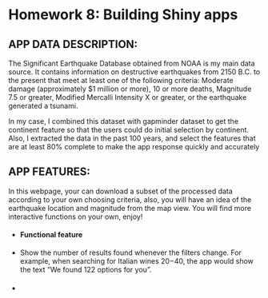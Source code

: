 # Homework 8: Building Shiny apps


## APP DATA DESCRIPTION:

The Significant Earthquake Database obtained from NOAA is my main data source. It contains information on destructive earthquakes 
		from 2150 B.C. to the present that meet at least one of the following criteria: Moderate 
		damage (approximately $1 million or more), 10 or more deaths, Magnitude 7.5 or greater, 
		Modified Mercalli Intensity X or greater, or the earthquake generated a tsunami.

In my case, I combined this dataset with gapminder dataset to get the continent feature 
		so that the users could do initial selection by continent. Also, I extracted the data in 
					the past 100 years, and select the features that are at least 80% complete to make the app response quickly and accurately
					
## APP FEATURES:

In this webpage, your can download a subset of the processed data according to your own choosing criteria, also, you will have an idea of the earthquake location and magnitude from the map view. You will find more interactive functions on your own, enjoy!
					
- #### Functional feature
* Show the number of results found whenever the filters change. For example, when searching for Italian wines $20-$40, the app would show the text “We found 122 options for you”.
- #### 
